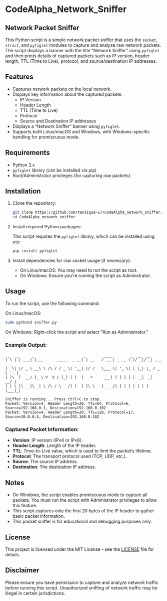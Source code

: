 # CodeAlpha_Network_Sniffer

## Network Packet Sniffer

This Python script is a simple network packet sniffer that uses the `socket`, `struct`, and `pyfiglet` modules to capture and analyze raw network packets. The script displays a banner with the title "Network Sniffer" using `pyfiglet` and then prints details of captured packets such as IP version, header length, TTL (Time to Live), protocol, and source/destination IP addresses.

## Features

- Captures network packets on the local network.
- Displays key information about the captured packets:
  - IP Version
  - Header Length
  - TTL (Time to Live)
  - Protocol
  - Source and Destination IP addresses
- Displays a "Network Sniffer" banner using `pyfiglet`.
- Supports both Linux/macOS and Windows, with Windows-specific handling for promiscuous mode.

## Requirements

- Python 3.x
- `pyfiglet` library (can be installed via pip)
- Root/Administrator privileges (for capturing raw packets)

## Installation

1. Clone the repository:

   ```bash
   git clone https://github.com/tansique-17/CodeAlpha_network_sniffer.git
   cd CodeAlpha_network_sniffer
   ```

2. Install required Python packages:

   This script requires the `pyfiglet` library, which can be installed using `pip`:

   ```bash
   pip install pyfiglet
   ```

3. Install dependencies for raw socket usage (if necessary):

   - On Linux/macOS: You may need to run the script as root.
   - On Windows: Ensure you're running the script as Administrator.

## Usage

To run the script, use the following command:

On Linux/macOS:
```bash
sudo python3 sniffer.py
```

On Windows:
Right-click the script and select "Run as Administrator."

### Example Output:
```
 _   _      _                      _        ____        _  __  __
| \ | | ___| |___      _____  _ __| | __   / ___| _ __ (_)/ _|/ _| ___ _ __ 
|  \| |/ _ \ __\ \ /\ / / _ \| '__| |/ /   \___ \| '_ \| | |_| |_ / _ \ '__|
| |\  |  __/ |_ \ V  V / (_) | |  |   <     ___) | | | | |  _|  _|  __/ |   
|_| \_|\___|\__| \_/\_/ \___/|_|  |_|\_\   |____/|_| |_|_|_| |_|  \___|_|   

Sniffer is running... Press Ctrl+C to stop.
Packet: Version=4, Header Length=20, TTL=64, Protocol=6, Source=192.168.0.1, Destination=192.168.0.102
Packet: Version=4, Header Length=20, TTL=128, Protocol=17, Source=10.0.0.5, Destination=192.168.0.102
```

### Captured Packet Information:
- **Version**: IP version (IPv4 or IPv6).
- **Header Length**: Length of the IP header.
- **TTL**: Time-to-Live value, which is used to limit the packet’s lifetime.
- **Protocol**: The transport protocol used (TCP, UDP, etc.).
- **Source**: The source IP address.
- **Destination**: The destination IP address.

## Notes

- On Windows, the script enables promiscuous mode to capture all packets. You must run the script with Administrator privileges to allow this feature.
- This script captures only the first 20 bytes of the IP header to gather basic packet information.
- This packet sniffer is for educational and debugging purposes only.

## License

This project is licensed under the MIT License - see the [LICENSE](https://github.com/tansique-17/CodeAlpha_network_sniffer/LICENSE) file for details.

## Disclaimer

Please ensure you have permission to capture and analyze network traffic before running this script. Unauthorized sniffing of network traffic may be illegal in certain jurisdictions.
